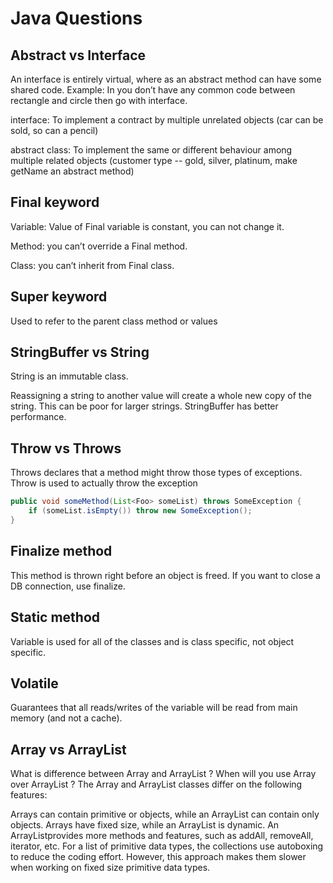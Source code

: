 # Java Questions

## Abstract vs Interface

An interface is entirely virtual, where as an abstract method can have some shared code. Example: In you don’t have any common code between rectangle and circle then go with interface.

interface: To implement a contract by multiple unrelated objects (car can be sold, so can a pencil)

abstract class: To implement the same or different behaviour among multiple related objects
(customer type -- gold, silver, platinum, make getName an abstract method)

## Final keyword

Variable: Value of Final variable is constant, you can not change it.  

Method: you can’t override a Final method.  

Class: you can’t inherit from Final class.  

## Super keyword

Used to refer to the parent class method or values

## StringBuffer vs String

String is an immutable class.   

Reassigning a string to another value will create a whole new copy of the string. This can be poor for larger strings. StringBuffer has better performance.  

## Throw vs Throws

Throws declares that a method might throw those types of exceptions. Throw is used to actually throw the exception

```java
public void someMethod(List<Foo> someList) throws SomeException {
    if (someList.isEmpty()) throw new SomeException();
}
```

## Finalize method

This method is thrown right before an object is freed. If you want to close a DB connection, use finalize.

## Static method

Variable is used for all of the classes and is class specific, not object specific.

## Volatile

Guarantees that all reads/writes of the variable will be read from main memory (and not a cache).


## Array vs ArrayList
 What is difference between Array and ArrayList ? When will you use Array over ArrayList ? The Array and ArrayList classes differ on the following features:

Arrays can contain primitive or objects, while an ArrayList can contain only objects.
Arrays have fixed size, while an ArrayList is dynamic.
An ArrayListprovides more methods and features, such as addAll, removeAll, iterator, etc.
For a list of primitive data types, the collections use autoboxing to reduce the coding effort. However, this approach makes them slower when working on fixed size primitive data types.

